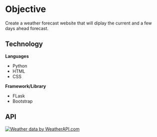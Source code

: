 # Objective

Create a weather forecast website that will diplay the current and a few days ahead forecast.

## Technology

**Languages**
- Python
- HTML
- CSS

**Framework/Library**
- FLask
- Bootstrap

## API

<a href="https://www.weatherapi.com/" title="Free Weather API"><img src='//cdn.weatherapi.com/v4/images/weatherapi_logo.png' alt="Weather data by WeatherAPI.com"></a>